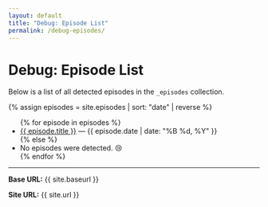 ```yaml
---
layout: default
title: "Debug: Episode List"
permalink: /debug-episodes/
---
```


# Debug: Episode List

Below is a list of all detected episodes in the `_episodes` collection.

{% assign episodes = site.episodes | sort: "date" | reverse %}
<ul>
  {% for episode in episodes %}
    <li>
      <a href="{{ site.baseurl }}{{ episode.url }}">{{ episode.title }}</a>
      — {{ episode.date | date: "%B %d, %Y" }}
    </li>
  {% else %}
    <li>No episodes were detected. 😢</li>
  {% endfor %}
</ul>

<hr>
<p><strong>Base URL:</strong> {{ site.baseurl }}</p>
<p><strong>Site URL:</strong> {{ site.url }}</p>
